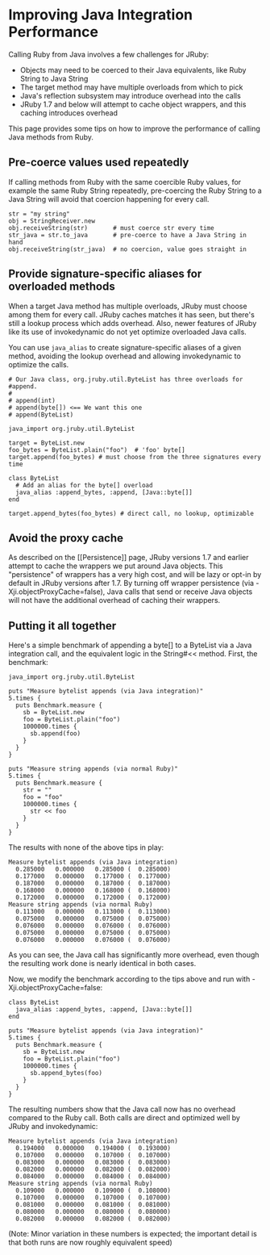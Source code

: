 Improving Java Integration Performance
======================================

Calling Ruby from Java involves a few challenges for JRuby:

* Objects may need to be coerced to their Java equivalents, like Ruby String to Java String
* The target method may have multiple overloads from which to pick
* Java's reflection subsystem may introduce overhead into the calls
* JRuby 1.7 and below will attempt to cache object wrappers, and this caching introduces overhead

This page provides some tips on how to improve the performance of calling Java methods from Ruby.

Pre-coerce values used repeatedly
---------------------------------

If calling methods from Ruby with the same coercible Ruby values, for example the same Ruby String repeatedly, pre-coercing the Ruby String to a Java String will avoid that coercion happening for every call.

```
str = "my string"
obj = StringReceiver.new
obj.receiveString(str)       # must coerce str every time
str_java = str.to_java       # pre-coerce to have a Java String in hand
obj.receiveString(str_java)  # no coercion, value goes straight in
```

Provide signature-specific aliases for overloaded methods
---------------------------------------------------------

When a target Java method has multiple overloads, JRuby must choose among them for every call. JRuby caches matches it has seen, but there's still a lookup process which adds overhead. Also, newer features of JRuby like its use of invokedynamic do not yet optimize overloaded Java calls.

You can use `java_alias` to create signature-specific aliases of a given method, avoiding the lookup overhead and allowing invokedynamic to optimize the calls.

```
# Our Java class, org.jruby.util.ByteList has three overloads for #append.
#
# append(int)
# append(byte[]) <== We want this one
# append(ByteList)

java_import org.jruby.util.ByteList

target = ByteList.new 
foo_bytes = ByteList.plain("foo")  # 'foo' byte[]
target.append(foo_bytes) # must choose from the three signatures every time

class ByteList
  # Add an alias for the byte[] overload
  java_alias :append_bytes, :append, [Java::byte[]]
end

target.append_bytes(foo_bytes) # direct call, no lookup, optimizable
```

Avoid the proxy cache
---------------------

As described on the [[Persistence]] page, JRuby versions 1.7 and earlier attempt to cache the wrappers we put around Java objects. This "persistence" of wrappers has a very high cost, and will be lazy or opt-in by default in JRuby versions after 1.7. By turning off wrapper persistence (via -Xji.objectProxyCache=false), Java calls that send or receive Java objects will not have the additional overhead of caching their wrappers.

Putting it all together
-----------------------

Here's a simple benchmark of appending a byte[] to a ByteList via a Java integration call, and the equivalent logic in the String#<< method. First, the benchmark:

```
java_import org.jruby.util.ByteList

puts "Measure bytelist appends (via Java integration)"
5.times { 
  puts Benchmark.measure { 
    sb = ByteList.new 
    foo = ByteList.plain("foo") 
    1000000.times { 
      sb.append(foo) 
    } 
  }
}

puts "Measure string appends (via normal Ruby)"
5.times { 
  puts Benchmark.measure { 
    str = "" 
    foo = "foo" 
    1000000.times { 
      str << foo 
    } 
  } 
}
```

The results with none of the above tips in play:

```
Measure bytelist appends (via Java integration)
  0.285000   0.000000   0.285000 (  0.285000)
  0.177000   0.000000   0.177000 (  0.177000)
  0.187000   0.000000   0.187000 (  0.187000)
  0.168000   0.000000   0.168000 (  0.168000)
  0.172000   0.000000   0.172000 (  0.172000)
Measure string appends (via normal Ruby)
  0.113000   0.000000   0.113000 (  0.113000)
  0.075000   0.000000   0.075000 (  0.075000)
  0.076000   0.000000   0.076000 (  0.076000)
  0.075000   0.000000   0.075000 (  0.075000)
  0.076000   0.000000   0.076000 (  0.076000)
```

As you can see, the Java call has significantly more overhead, even though the resulting work done is nearly identical in both cases.

Now, we modify the benchmark according to the tips above and run with -Xji.objectProxyCache=false:

```
class ByteList
  java_alias :append_bytes, :append, [Java::byte[]]
end

puts "Measure bytelist appends (via Java integration)"
5.times { 
  puts Benchmark.measure { 
    sb = ByteList.new 
    foo = ByteList.plain("foo") 
    1000000.times { 
      sb.append_bytes(foo) 
    } 
  }
}
```

The resulting numbers show that the Java call now has no overhead compared to the Ruby call. Both calls are direct and optimized well by JRuby and invokedynamic:

```
Measure bytelist appends (via Java integration)
  0.194000   0.000000   0.194000 (  0.193000)
  0.107000   0.000000   0.107000 (  0.107000)
  0.083000   0.000000   0.083000 (  0.083000)
  0.082000   0.000000   0.082000 (  0.082000)
  0.084000   0.000000   0.084000 (  0.084000)
Measure string appends (via normal Ruby)
  0.109000   0.000000   0.109000 (  0.108000)
  0.107000   0.000000   0.107000 (  0.107000)
  0.081000   0.000000   0.081000 (  0.081000)
  0.080000   0.000000   0.080000 (  0.080000)
  0.082000   0.000000   0.082000 (  0.082000)
```

(Note: Minor variation in these numbers is expected; the important detail is that both runs are now roughly equivalent speed)